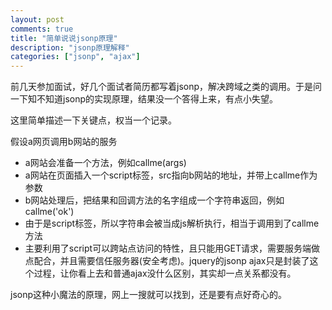 ```yaml
---
layout: post
comments: true
title: "简单说说jsonp原理"
description: "jsonp原理解释"
categories: ["jsonp", "ajax"]
---
```


前几天参加面试，好几个面试者简历都写着jsonp，解决跨域之类的调用。于是问一下知不知道jsonp的实现原理，结果没一个答得上来，有点小失望。

这里简单描述一下关键点，权当一个记录。

假设a网页调用b网站的服务

* a网站会准备一个方法，例如callme(args)
* a网站在页面插入一个script标签，src指向b网站的地址，并带上callme作为参数
* b网站处理后，把结果和回调方法的名字组成一个字符串返回，例如callme('ok')
* 由于是script标签，所以字符串会被当成js解析执行，相当于调用到了callme方法
* 主要利用了script可以跨站点访问的特性，且只能用GET请求，需要服务端做点配合，并且需要信任服务器(安全考虑)。jquery的jsonp ajax只是封装了这个过程，让你看上去和普通ajax没什么区别，其实却一点关系都没有。

jsonp这种小魔法的原理，网上一搜就可以找到，还是要有点好奇心的。
